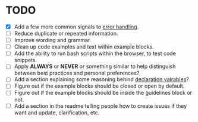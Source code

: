 # TODO

- [x] Add a few more common signals to [error handling](/content/error-handling/#common-signals-to-trap).
- [ ] Reduce duplicate or repeated information.
- [ ] Improve wording and grammar.
- [ ] Clean up code examples and text within example blocks.
- [ ] Add the ability to run bash scripts within the browser, to test code snippets.
- [ ] Apply **ALWAYS** or **NEVER** or something similar to help distinguish between best practices and personal preferences?
- [ ] Add a section explaining some reasoning behind [declaration vairables](/content/style/#declaring-variables)?
- [ ] Figure out if the example blocks should be closed or open by default.
- [ ] Figure out if the example blocks should be inside the guidelines block or not.
- [ ] Add a section in the readme telling people how to create issues if they want and update, clarification, etc.
